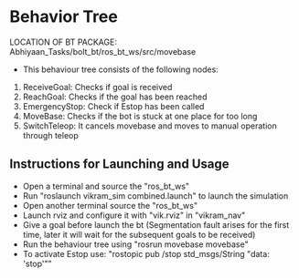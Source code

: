 # Behavior Tree

LOCATION OF BT PACKAGE: Abhiyaan_Tasks/bolt_bt/ros_bt_ws/src/movebase

- This behaviour tree consists of the following nodes:
1. ReceiveGoal: Checks if goal is received
2. ReachGoal: Checks if the goal has been reached
3. EmergencyStop: Check if Estop has been called
4. MoveBase: Checks if the bot is stuck at one place for too long
5. SwitchTeleop: It cancels movebase and moves to manual operation through teleop 

## Instructions for Launching and Usage

- Open a terminal and source the "ros_bt_ws"
- Run "roslaunch vikram_sim combined.launch" to launch the simulation
- Open another terminal source the "ros_bt_ws"
- Launch rviz and configure it with "vik.rviz" in "vikram_nav"
- Give a goal before launch the bt (Segmentation fault arises for the first time, later it will wait for the subsequent goals to be received)
- Run the behaviour tree using "rosrun movebase movebase"
- To activate Estop use: "rostopic pub /stop std_msgs/String "data: 'stop'""

